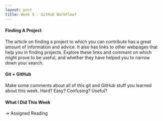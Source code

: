 ```yaml
---
layout: post
title: Week 5 - GitHub WorkFlow?
---
```


#### Finding A Project
The article on finding a project to which you can contribute has a great amount of information and advice. It also has links to other webpages that help you in finding projects. Explore these links and comment on which might prove to be useful, and whether they have helped you to narrow down your search.

#### Git + GitHub
Make some comments about all of this git and GitHub stuff you learned about this week. Hard? Easy? Confusing? Useful?

#### What I Did This Week
-> Assigned Reading